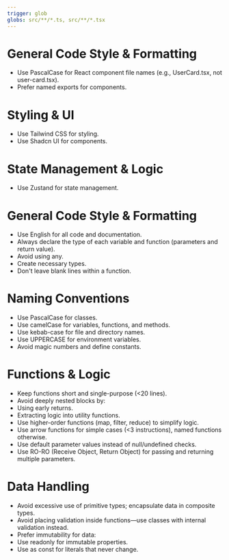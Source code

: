 ```yaml
---
trigger: glob
globs: src/**/*.ts, src/**/*.tsx
---
```


# General Code Style & Formatting

- Use PascalCase for React component file names (e.g., UserCard.tsx, not user-card.tsx).
- Prefer named exports for components.

# Styling & UI

- Use Tailwind CSS for styling.
- Use Shadcn UI for components.

# State Management & Logic

- Use Zustand for state management.

# General Code Style & Formatting

- Use English for all code and documentation.
- Always declare the type of each variable and function (parameters and return value).
- Avoid using any.
- Create necessary types.
- Don't leave blank lines within a function.

# Naming Conventions

- Use PascalCase for classes.
- Use camelCase for variables, functions, and methods.
- Use kebab-case for file and directory names.
- Use UPPERCASE for environment variables.
- Avoid magic numbers and define constants.

# Functions & Logic

- Keep functions short and single-purpose (<20 lines).
- Avoid deeply nested blocks by:
- Using early returns.
- Extracting logic into utility functions.
- Use higher-order functions (map, filter, reduce) to simplify logic.
- Use arrow functions for simple cases (<3 instructions), named functions otherwise.
- Use default parameter values instead of null/undefined checks.
- Use RO-RO (Receive Object, Return Object) for passing and returning multiple parameters.

# Data Handling

- Avoid excessive use of primitive types; encapsulate data in composite types.
- Avoid placing validation inside functions—use classes with internal validation instead.
- Prefer immutability for data:
- Use readonly for immutable properties.
- Use as const for literals that never change.
